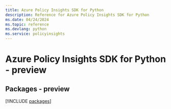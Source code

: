 ```yaml
---
title: Azure Policy Insights SDK for Python
description: Reference for Azure Policy Insights SDK for Python
ms.date: 04/24/2024
ms.topic: reference
ms.devlang: python
ms.service: policyinsights
---
```

# Azure Policy Insights SDK for Python - preview
## Packages - preview
[!INCLUDE [packages](policy-insights-index.md)]